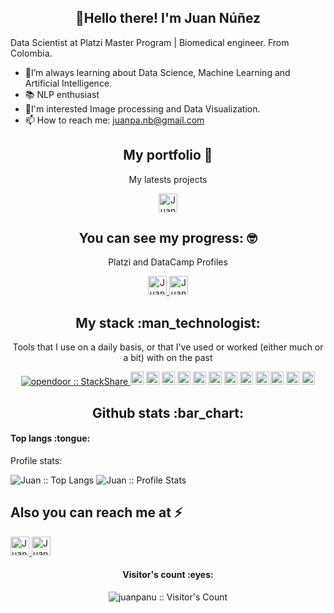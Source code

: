 <h2 align="center">🖖Hello there! I'm Juan Núñez</h2>
<div align="left">
<p> Data Scientist at Platzi Master Program | Biomedical engineer.
  From Colombia.</p>

- 🧠I’m always learning about Data Science, Machine Learning and Artificial Intelligence.
- 📚 NLP enthusiast
- 🤔I'm interested Image processing and Data Visualization.
- 📫 How to reach me: juanpa.nb@gmail.com 

<h2 align="center">My portfolio 🧪</h2>
<p align="center">My latests projects</p>
<p align="center">
<a href="https://juanpanu.github.io/">
    <img src="https://juanpanu.github.io/images/Profile.png?raw=true" alt="Juan Nuñez's Portfolio" height="30" width="30">
  </a>
</p>

<h2 align="center">You can see my progress: 🤓</h2>
<p align="center">Platzi and DataCamp Profiles</p>
<p align="center">
<a href="https://platzi.com/@juanpanu/">
    <img src="https://raw.githubusercontent.com/simple-icons/simple-icons/6f61865e4de3a772c5be475db8c2cb3ef923f082/icons/platzi.svg" alt="Juan Nuñez's Platzi" height="30" width="30">
  </a>
<a href=https://www.datacamp.com/profile/juanpanb">
    <img src="https://raw.githubusercontent.com/simple-icons/simple-icons/6f61865e4de3a772c5be475db8c2cb3ef923f082/icons/datacamp.svg" alt="Juan Nuñez's DataCamp" height="30" width="30">
  </a>
</p> 

<h2 align="center">My stack :man_technologist:</h2>

<p align="center">Tools that I use on a daily basis, or that I've used or worked (either much or a bit) with on the past</p>
<p align="center">
  <a href="https://stackshare.io/opendoor/data-science">
    <img src="http://img.shields.io/badge/tech-stack-0690fa.svg?style=flat" alt="opendoor :: StackShare" />
  </a>
<a href="https://www.python.org/" title="Python"><img src="https://github.com/tomchen/stack-icons/blob/master/logos/python.svg" alt="Python" width="21px" height="21px"></a>
<a href="https://jupyter.org/" title="Jupyter"><img src="https://github.com/tomchen/stack-icons/blob/master/logos/jupyter.svg" alt="Jupyter" width="21px" height="21px"></a>
<a href="https://numpy.org/" title="Numpy"><img src="https://www.vectorlogo.zone/logos/numpy/numpy-icon.svg" alt="Numpy" width="21px" height="21px"></a>
<a href="https://pandas.pydata.org/" title="Pandas"><img src="https://github.com/simple-icons/simple-icons/blob/master/icons/pandas.svg" alt="pandas" width="21px" height="21px"></a>
<a href="https://scrapy.org/" title="Numpy"><img src="https://img.stackshare.io/service/3116/LJ_Gsz28_400x400.png" alt="Scrapy" width="21px" height="21px"></a>
<a href="https://www.elastic.co/es/" title="ElasticSearch"><img src="https://www.vectorlogo.zone/logos/elastic/elastic-icon.svg" alt="ElasticSearch" width="21px" height="21px"></a>
<a href="https://www.tensorflow.org/" title="TensorFlow"><img src="https://www.vectorlogo.zone/logos/tensorflow/tensorflow-icon.svg" alt="TF" width="21px" height="21px"></a>
<a href="https://dev.mysql.com/" title="MySQL"><img src="https://github.com/tomchen/stack-icons/blob/master/logos/mysql.svg" alt="MySQL" width="21px" height="21px"></a>
<a href="https://www.mongodb.org/" title="MongoDB"><img src="https://github.com/tomchen/stack-icons/blob/master/logos/mongodb-icon.svg" alt="MongoDB" width="21px" height="21px"></a>
<a href="https://www.docker.com/" title="docker"><img src="https://github.com/tomchen/stack-icons/blob/master/logos/docker-icon.svg" alt="docker" width="21px" height="21px"></a>
<a href="https://git-scm.com/" title="Git"><img src="https://github.com/tomchen/stack-icons/blob/master/logos/git-icon.svg" alt="Git" width="21px" height="21px"></a>
<a href="https://code.visualstudio.com/" title="Visual Studio Code"><img src="https://github.com/tomchen/stack-icons/blob/master/logos/visual-studio-code.svg" alt="Visual Studio Code" width="21px" height="21px"></a>

</p>


<h2 align="center">Github stats :bar_chart:</h2>

<h4 align="left">Top langs :tongue:</h4> <align="right">Profile stats:</h4>
<p align="left"><img src="https://github-readme-stats.vercel.app/api/top-langs/?username=juanpanu&langs_count=10&theme=tokyonight&layout=compact" alt="Juan :: Top Langs" /> 
<align="right"><img src="https://github-readme-stats.vercel.app/api?username=juanpanu&show_icons=true" alt="Juan :: Profile Stats" /></p>

<h2 align="left">Also you can reach me at ⚡</h2>
<p align="left">
<a href="https://www.linkedin.com/in/juanpanu/">
    <img src="https://www.vectorlogo.zone/logos/linkedin/linkedin-icon.svg" alt="Juan Nuñez's LinkedIn Profile" height="30" width="30">
  </a>
<a href="https://twitter.com/Juanpanu">
    <img src="https://www.vectorlogo.zone/logos/twitter/twitter-official.svg" alt="Juan Nuñez's Twitter Profile" height="30" width="30">
  </a>
</p>
<h4 align="Center">Visitor's count :eyes:</h4>
<p align="Center"><img src="https://profile-counter.glitch.me/{juanpanu}/count.svg" alt="juanpanu :: Visitor's Count" /></p>

